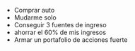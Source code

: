 - Comprar auto
- Mudarme solo 
- Conseguir 3 fuentes de ingreso
- ahorrar el 60% de mis ingresos
- Armar un portafolio de acciones fuerte